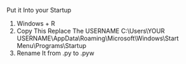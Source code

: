Put it Into your Startup 
1. Windows + R
2.  Copy This Replace The USERNAME C:\Users\YOUR USERNAME\AppData\Roaming\Microsoft\Windows\Start Menu\Programs\Startup
3.  Rename It from .py to .pyw
